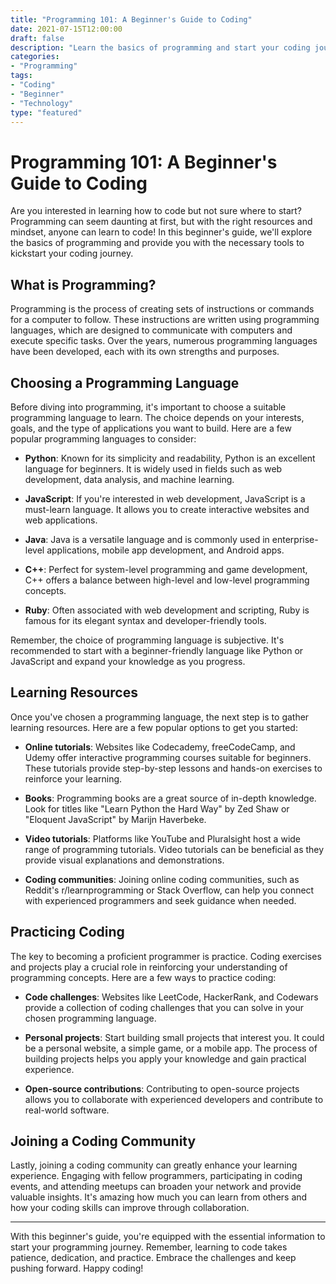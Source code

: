 ```yaml
---
title: "Programming 101: A Beginner's Guide to Coding"
date: 2021-07-15T12:00:00
draft: false
description: "Learn the basics of programming and start your coding journey with this comprehensive guide."
categories:
- "Programming"
tags:
- "Coding"
- "Beginner"
- "Technology"
type: "featured"
---
```


# Programming 101: A Beginner's Guide to Coding

Are you interested in learning how to code but not sure where to start? Programming can seem daunting at first, but with the right resources and mindset, anyone can learn to code! In this beginner's guide, we'll explore the basics of programming and provide you with the necessary tools to kickstart your coding journey.

## What is Programming?

Programming is the process of creating sets of instructions or commands for a computer to follow. These instructions are written using programming languages, which are designed to communicate with computers and execute specific tasks. Over the years, numerous programming languages have been developed, each with its own strengths and purposes.

## Choosing a Programming Language

Before diving into programming, it's important to choose a suitable programming language to learn. The choice depends on your interests, goals, and the type of applications you want to build. Here are a few popular programming languages to consider:

- **Python**: Known for its simplicity and readability, Python is an excellent language for beginners. It is widely used in fields such as web development, data analysis, and machine learning.

- **JavaScript**: If you're interested in web development, JavaScript is a must-learn language. It allows you to create interactive websites and web applications.

- **Java**: Java is a versatile language and is commonly used in enterprise-level applications, mobile app development, and Android apps.

- **C++**: Perfect for system-level programming and game development, C++ offers a balance between high-level and low-level programming concepts.

- **Ruby**: Often associated with web development and scripting, Ruby is famous for its elegant syntax and developer-friendly tools.

Remember, the choice of programming language is subjective. It's recommended to start with a beginner-friendly language like Python or JavaScript and expand your knowledge as you progress.

## Learning Resources

Once you've chosen a programming language, the next step is to gather learning resources. Here are a few popular options to get you started:

- **Online tutorials**: Websites like Codecademy, freeCodeCamp, and Udemy offer interactive programming courses suitable for beginners. These tutorials provide step-by-step lessons and hands-on exercises to reinforce your learning.

- **Books**: Programming books are a great source of in-depth knowledge. Look for titles like "Learn Python the Hard Way" by Zed Shaw or "Eloquent JavaScript" by Marijn Haverbeke.

- **Video tutorials**: Platforms like YouTube and Pluralsight host a wide range of programming tutorials. Video tutorials can be beneficial as they provide visual explanations and demonstrations.

- **Coding communities**: Joining online coding communities, such as Reddit's r/learnprogramming or Stack Overflow, can help you connect with experienced programmers and seek guidance when needed.

## Practicing Coding

The key to becoming a proficient programmer is practice. Coding exercises and projects play a crucial role in reinforcing your understanding of programming concepts. Here are a few ways to practice coding:

- **Code challenges**: Websites like LeetCode, HackerRank, and Codewars provide a collection of coding challenges that you can solve in your chosen programming language.

- **Personal projects**: Start building small projects that interest you. It could be a personal website, a simple game, or a mobile app. The process of building projects helps you apply your knowledge and gain practical experience.

- **Open-source contributions**: Contributing to open-source projects allows you to collaborate with experienced developers and contribute to real-world software.

## Joining a Coding Community

Lastly, joining a coding community can greatly enhance your learning experience. Engaging with fellow programmers, participating in coding events, and attending meetups can broaden your network and provide valuable insights. It's amazing how much you can learn from others and how your coding skills can improve through collaboration.

---

With this beginner's guide, you're equipped with the essential information to start your programming journey. Remember, learning to code takes patience, dedication, and practice. Embrace the challenges and keep pushing forward. Happy coding!
